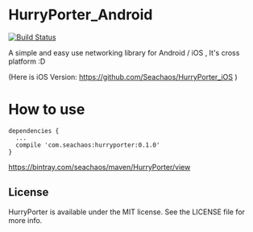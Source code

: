 # HurryPorter_Android

[![Build Status](https://travis-ci.org/Seachaos/HurryPorter_Android.svg?branch=master)](https://travis-ci.org/Seachaos/HurryPorter_Android)

A simple and easy use networking library for Android / iOS , It's cross platform :D

(Here is iOS Version: https://github.com/Seachaos/HurryPorter_iOS )


# How to use


    dependencies {
      ...
      compile 'com.seachaos:hurryporter:0.1.0'
    }


https://bintray.com/seachaos/maven/HurryPorter/view

## License

HurryPorter is available under the MIT license. See the LICENSE file for more info.

